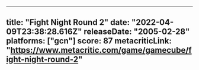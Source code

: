 
---
title: "Fight Night Round 2"
date: "2022-04-09T23:38:28.616Z"
releaseDate: "2005-02-28"
platforms: ["gcn"]
score: 87
metacriticLink: "https://www.metacritic.com/game/gamecube/fight-night-round-2"
---
